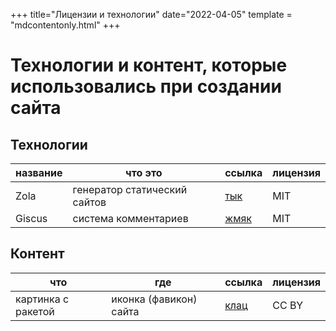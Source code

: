 +++
title="Лицензии и технологии"
date="2022-04-05"
template = "mdcontentonly.html"
+++

#  Технологии и контент, которые использовались при создании сайта

## Технологии
| название | что это                      | ссылка                                   | лицензия |
|----------|------------------------------|------------------------------------------|----------|
| Zola     | генератор статический сайтов | [тык](https://www.getzola.org/)          | MIT      |
| Giscus   | система комментариев         | [жмяк](https://github.com/giscus/giscus) | MIT      |

## Контент
| что                | где                    | ссылка                                     | лицензия |
|--------------------|------------------------|--------------------------------------------|----------|
| картинка с ракетой | иконка (фавикон) сайта | [клац](https://github.com/mozilla/fxemoji) | CC BY    |
